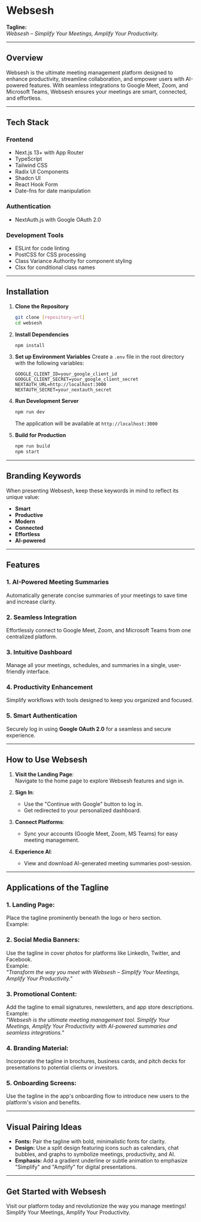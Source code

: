 # Websesh  

**Tagline:**  
*Websesh – Simplify Your Meetings, Amplify Your Productivity.*

---

## **Overview**  
Websesh is the ultimate meeting management platform designed to enhance productivity, streamline collaboration, and empower users with AI-powered features. With seamless integrations to Google Meet, Zoom, and Microsoft Teams, Websesh ensures your meetings are smart, connected, and effortless.

---

## **Tech Stack**  

### **Frontend**
- Next.js 13+ with App Router
- TypeScript
- Tailwind CSS
- Radix UI Components
- Shadcn UI
- React Hook Form
- Date-fns for date manipulation

### **Authentication**
- NextAuth.js with Google OAuth 2.0

### **Development Tools**
- ESLint for code linting
- PostCSS for CSS processing
- Class Variance Authority for component styling
- Clsx for conditional class names

---

## **Installation**

1. **Clone the Repository**
   ```bash
   git clone [repository-url]
   cd websesh
   ```

2. **Install Dependencies**
   ```bash
   npm install
   ```

3. **Set up Environment Variables**
   Create a `.env` file in the root directory with the following variables:
   ```env
   GOOGLE_CLIENT_ID=your_google_client_id
   GOOGLE_CLIENT_SECRET=your_google_client_secret
   NEXTAUTH_URL=http://localhost:3000
   NEXTAUTH_SECRET=your_nextauth_secret
   ```

4. **Run Development Server**
   ```bash
   npm run dev
   ```
   The application will be available at `http://localhost:3000`

5. **Build for Production**
   ```bash
   npm run build
   npm start
   ```

---

## **Branding Keywords**  
When presenting Websesh, keep these keywords in mind to reflect its unique value:  
- **Smart**  
- **Productive**  
- **Modern**  
- **Connected**  
- **Effortless**  
- **AI-powered**

---

## **Features**  

### **1. AI-Powered Meeting Summaries**  
Automatically generate concise summaries of your meetings to save time and increase clarity.

### **2. Seamless Integration**  
Effortlessly connect to Google Meet, Zoom, and Microsoft Teams from one centralized platform.

### **3. Intuitive Dashboard**  
Manage all your meetings, schedules, and summaries in a single, user-friendly interface.

### **4. Productivity Enhancement**  
Simplify workflows with tools designed to keep you organized and focused.

### **5. Smart Authentication**  
Securely log in using **Google OAuth 2.0** for a seamless and secure experience.

---

## **How to Use Websesh**  

1. **Visit the Landing Page**:  
   Navigate to the home page to explore Websesh features and sign in.

2. **Sign In**:  
   - Use the "Continue with Google" button to log in.  
   - Get redirected to your personalized dashboard.  

3. **Connect Platforms**:  
   - Sync your accounts (Google Meet, Zoom, MS Teams) for easy meeting management.  

4. **Experience AI**:  
   - View and download AI-generated meeting summaries post-session.  

---

## **Applications of the Tagline**  

### **1. Landing Page:**  
Place the tagline prominently beneath the logo or hero section.  
Example:  

### **2. Social Media Banners:**  
Use the tagline in cover photos for platforms like LinkedIn, Twitter, and Facebook.  
Example:  
*"Transform the way you meet with Websesh – Simplify Your Meetings, Amplify Your Productivity."*

### **3. Promotional Content:**  
Add the tagline to email signatures, newsletters, and app store descriptions.  
Example:  
*"Websesh is the ultimate meeting management tool. Simplify Your Meetings, Amplify Your Productivity with AI-powered summaries and seamless integrations."*

### **4. Branding Material:**  
Incorporate the tagline in brochures, business cards, and pitch decks for presentations to potential clients or investors.

### **5. Onboarding Screens:**  
Use the tagline in the app's onboarding flow to introduce new users to the platform's vision and benefits.

---

## **Visual Pairing Ideas**  

- **Fonts:** Pair the tagline with bold, minimalistic fonts for clarity.  
- **Design:** Use a split design featuring icons such as calendars, chat bubbles, and graphs to symbolize meetings, productivity, and AI.  
- **Emphasis:** Add a gradient underline or subtle animation to emphasize "Simplify" and "Amplify" for digital presentations.

---

## **Get Started with Websesh**  
Visit our platform today and revolutionize the way you manage meetings!  
Simplify Your Meetings, Amplify Your Productivity.  
